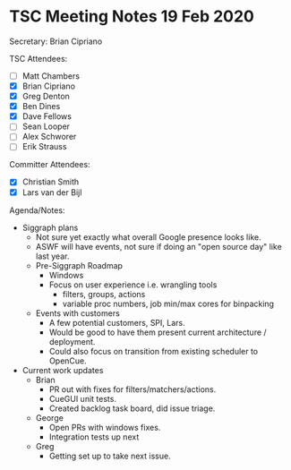 # TSC Meeting Notes 19 Feb 2020

Secretary: Brian Cipriano

TSC Attendees:
* [ ] Matt Chambers
* [x] Brian Cipriano
* [x] Greg Denton
* [x] Ben Dines
* [x] Dave Fellows
* [ ] Sean Looper
* [ ] Alex Schworer
* [ ] Erik Strauss

Committer Attendees:
* [x] Christian Smith
* [x] Lars van der Bijl

Agenda/Notes:
* Siggraph plans
   * Not sure yet exactly what overall Google presence looks like.
   * ASWF will have events, not sure if doing an "open source day" like last year.
   * Pre-Siggraph Roadmap
      * Windows
      * Focus on user experience i.e. wrangling tools
         * filters, groups, actions
         * variable proc numbers, job min/max cores for binpacking
   * Events with customers
      * A few potential customers, SPI, Lars.
      * Would be good to have them present current architecture / deployment.
      * Could also focus on transition from existing scheduler to OpenCue.
* Current work updates
   * Brian
      * PR out with fixes for filters/matchers/actions.
      * CueGUI unit tests.
      * Created backlog task board, did issue triage.
   * George
      * Open PRs with windows fixes.
      * Integration tests up next
   * Greg
      * Getting set up to take next issue.
